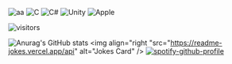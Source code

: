 ![aa](https://user-images.githubusercontent.com/66951820/206536190-10f95d8c-def6-479a-bce0-cb315f1769eb.gif)
![C](https://img.shields.io/badge/c-%2300599C.svg?style=for-the-badge&logo=c&logoColor=white)
![C#](https://img.shields.io/badge/c%23-%23239120.svg?style=for-the-badge&logo=c-sharp&logoColor=white)
![Unity](https://img.shields.io/badge/unity-%23000000.svg?style=for-the-badge&logo=unity&logoColor=white)
![Apple](https://img.shields.io/badge/Apple-%23000000.svg?style=for-the-badge&logo=apple&logoColor=white)

![visitors](https://visitor-badge.glitch.me/badge?page_id=t1coz.visitors-badge&left_color=black&right_color=red)

![Anurag's GitHub stats](https://github-readme-stats.vercel.app/api?username=t1coz&show_icons=true&theme=dark)
<img align="right "src="https://readme-jokes.vercel.app/api" alt="Jokes Card" />
[![spotify-github-profile](https://spotify-github-profile.vercel.app/api/view?uid=4xtlj3k4q6ongzr62qzj7xhwf&cover_image=true&theme=novatorem&show_offline=true&background_color=121212&bar_color=79fe96&bar_color_cover=false)](https://spotify-github-profile.vercel.app/api/view?uid=4xtlj3k4q6ongzr62qzj7xhwf&redirect=true)
